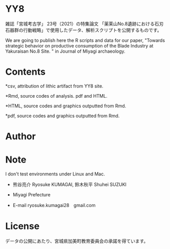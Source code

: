# YY8

雑誌「宮城考古学」 23号（2021）の特集論文
「薬莱山No.8遺跡における石刃石器群の行動戦略」で使用したデータ、解析スクリプトを公開するものです。

We are going to publish here the R scripts and data for our paper,  "Towards strategic behavior on productive consumption of  the Blade Industry at Yakuraisan No.8 Site. " in Journal of Miyagi archaeology.

# Contents

*csv, attribution of lithic artifact from YY8 site.

*Rmd, source codes of analysis. pdf and HTML.

*HTML, source codes and graphics outputted from Rmd.

*pdf, source codes and graphics outputted from Rmd.

# Author

# Note

I don't test environments under Linux and Mac.

* 熊谷亮介 Ryosuke KUMAGAI, 鈴木秋平 Shuhei SUZUKI

* Miyagi Prefecture

* E-mail ryosuke.kumagai28　gmail.com

# License

 データの公開にあたり、宮城県加美町教育委員会の承諾を得ています。
